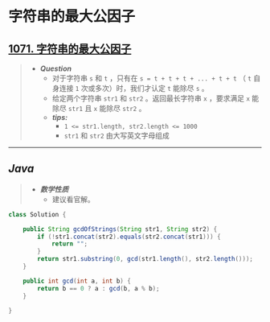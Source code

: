 # 字符串的最大公因子

## [1071. 字符串的最大公因子](https://leetcode.cn/problems/greatest-common-divisor-of-strings/)

> - ***Question***
>   - 对于字符串 `s` 和 `t` ，只有在 `s = t + t + t + ... + t + t` （ `t` 自身连接 `1` 次或多次）时，我们才认定 `t` 能除尽 `s` 。
>   - 给定两个字符串 `str1` 和 `str2` 。返回最长字符串 `x` ，要求满足 `x` 能除尽 `str1` 且 `x` 能除尽 `str2` 。
>   - ***tips:***
>     - `1 <= str1.length, str2.length <= 1000`
>     - `str1` 和 `str2` 由大写英文字母组成

---

## *Java*

> - ***数学性质***
>   - 建议看官解。

```java
class Solution {

    public String gcdOfStrings(String str1, String str2) {
        if (!str1.concat(str2).equals(str2.concat(str1))) {
            return "";
        }
        return str1.substring(0, gcd(str1.length(), str2.length()));
    }

    public int gcd(int a, int b) {
        return b == 0 ? a : gcd(b, a % b);
    }

}
```

